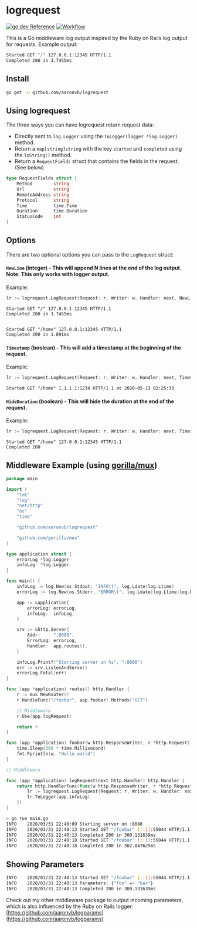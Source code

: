 # logrequest
[![go.dev Reference](https://img.shields.io/badge/go.dev-reference-007d9c?logo=go&logoColor=white&style=flat)](https://pkg.go.dev/github.com/aaronvb/logrequest) [![Workflow](https://img.shields.io/github/workflow/status/aaronvb/logrequest/Go?label=build%2Ftests&style=flat)](https://github.com/aaronvb/logrequest/actions/workflows/go.yml)

This is a Go middleware log output inspired by the Ruby on Rails log output for requests. Example output:

```sh
Started GET "/" 127.0.0.1:12345 HTTP/1.1
Completed 200 in 3.7455ms
```

## Install
```sh
go get -u github.com/aaronvb/logrequest
```

## Using logrequest
The three ways you can have logrequest return request data:

- Directly sent to `log.Logger` using the `ToLogger(logger *log.Logger)` method.
- Return a `map[string]string` with the key `started` and `completed` using the `ToString()` method. 
- Return a `RequestFields` struct that contains the fields in the request. (See below)
```go
type RequestFields struct {
	Method        string
	Url           string
	RemoteAddress string
	Protocol      string
	Time          time.Time
	Duration      time.Duration
	StatusCode    int
}
```

## Options
There are two optional options you can pass to the `LogRequest` struct:

#### `NewLine` (integer) - This will append N lines at the end of the log output. Note: This only works with logger output.

Example:
```go
lr := logrequest.LogRequest{Request: r, Writer: w, Handler: next, NewLine: 2}
```
```
Started GET "/" 127.0.0.1:12345 HTTP/1.1
Completed 200 in 3.7455ms


Started GET "/home" 127.0.0.1:12345 HTTP/1.1
Completed 200 in 1.891ms
```

#### `Timestamp` (boolean) - This will add a timestamp at the beginning of the request.

Example:
```go
lr := logrequest.LogRequest{Request: r, Writer: w, Handler: next, Timestamp: true}
```
```
Started GET "/home" 1.1.1.1:1234 HTTP/1.1 at 2020-05-13 02:25:33
```

#### `HideDuration` (boolean) - This will hide the duration at the end of the request.

Example:
```go
lr := logrequest.LogRequest{Request: r, Writer: w, Handler: next, Timestamp: true, HideDuration: true}
```
```
Started GET "/home" 127.0.0.1:12345 HTTP/1.1
Completed 200
```

## Middleware Example (using [gorilla/mux](https://github.com/gorilla/mux))
```go
package main

import (
	"fmt"
	"log"
	"net/http"
	"os"
	"time"

	"github.com/aaronvb/logrequest"

	"github.com/gorilla/mux"
)

type application struct {
	errorLog *log.Logger
	infoLog  *log.Logger
}

func main() {
	infoLog := log.New(os.Stdout, "INFO\t", log.Ldate|log.Ltime)
	errorLog := log.New(os.Stderr, "ERROR\t", log.Ldate|log.Ltime|log.Lshortfile)

	app := &application{
		errorLog: errorLog,
		infoLog:  infoLog,
	}

	srv := &http.Server{
		Addr:     ":8080",
		ErrorLog: errorLog,
		Handler:  app.routes(),
	}

	infoLog.Printf("Starting server on %s", ":8080")
	err := srv.ListenAndServe()
	errorLog.Fatal(err)
}

func (app *application) routes() http.Handler {
	r := mux.NewRouter()
	r.HandleFunc("/foobar", app.foobar).Methods("GET")

	// Middleware
	r.Use(app.logRequest)

	return r
}

func (app *application) foobar(w http.ResponseWriter, r *http.Request) {
	time.Sleep(300 * time.Millisecond)
	fmt.Fprintln(w, "Hello world")
}

// Middleware

func (app *application) logRequest(next http.Handler) http.Handler {
	return http.HandlerFunc(func(w http.ResponseWriter, r *http.Request) {
		lr := logrequest.LogRequest{Request: r, Writer: w, Handler: next}
		lr.ToLogger(app.infoLog)
	})
}
```

```sh
> go run main.go
INFO	2020/03/31 22:40:09 Starting server on :8080
INFO	2020/03/31 22:40:13 Started GET "/foobar" [::1]:55044 HTTP/1.1
INFO	2020/03/31 22:40:13 Completed 200 in 300.131639ms
INFO	2020/03/31 22:40:18 Started GET "/foobar" [::1]:55044 HTTP/1.1
INFO	2020/03/31 22:40:18 Completed 200 in 302.047625ms
```

## Showing Parameters
```sh
INFO	2020/03/31 22:40:13 Started GET "/foobar" [::1]:55044 HTTP/1.1
INFO	2020/03/31 22:40:13 Parameters: {"foo" => "bar"}
INFO	2020/03/31 22:40:13 Completed 200 in 300.131639ms
```
Check out my other middleware package to output incoming parameters, which is also influenced by the Ruby on Rails logger:  [https://github.com/aaronvb/logparams](https://github.com/aaronvb/logparams)
